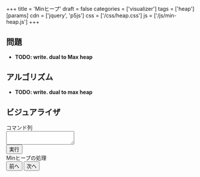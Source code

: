 +++
title = 'Minヒープ'
draft = false
categories = ['visualizer']
tags = ['heap']
[params]
    cdn = ['jquery', 'p5js']
    css = ['/css/heap.css']
    js = ['/js/min-heap.js']
+++

## 問題

* **TODO: write. dual to Max heap**

## アルゴリズム

* **TODO: write. dual to max heap**

## ビジュアライザ

<div class="container">
  <div>
    <label for="program">コマンド列</label><br>
    <textarea class="w-full" id="program"></textarea><br>
    <button class="alg-btn" id="run">実行</button>
  </div>
  <div>
    <label>Minヒープの処理</label>
    <div class="mb-1" id="canvas-hole"></div>
    <div class="text-center">
      <button class="alg-btn" id="prev">前へ</button>
      <button class="alg-btn" id="next">次へ</button>
    </div>
  </div>
</div>

